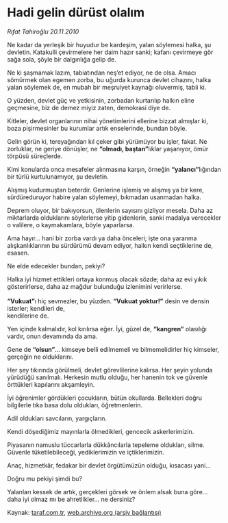 # Hadi gelin dürüst olalım

*Rıfat Tahiroğlu 20.11.2010*

<div class="yazi"><p>Ne kadar da yerleşik bir huyudur be kardeşim, yalan söylemesi halka, şu devletin. Katakulli çevirmelere her daim hazır sanki; kafanı çevirmeye gör sağa sola, şöyle bir dalgınlığa gelip de.</p>
<p>Ne ki şaşmamak lazım, tabiatından neş’et ediyor, ne de olsa. Amacı sömürmek olan egemen zorba, bu uğurda kurunca devlet cihazını, halka yalan söylemek de, en mubah bir meşruiyet kaynağı oluvermiş, tabii ki.</p>
<p>O yüzden, devlet güç ve yetkisinin, zorbadan kurtarılıp halkın eline geçmesine, biz de demez miyiz zaten, demokrasi diye de. </p>
<p>Kitleler, devlet organlarının nihai yönetimlerini ellerine bizzat almışlar ki, boza pişirmesinler bu kurumlar artık enselerinde, bundan böyle.</p>
<p>Gelin görün ki, tereyağından kıl çeker gibi yürümüyor bu işler, fakat. Ne zorluklar, ne geriye dönüşler, ne <b>“olmadı, baştan”</b>lıklar yaşanıyor, ömür törpüsü süreçlerde.</p>
<p>Kimi konularda onca mesafeler alınmasına karşın, örneğin <b>“yalancı”</b>lığından bir türlü kurtulunamıyor, şu devletin.</p>
<p>Alışmış kudurmuştan beterdir. Genlerine işlemiş ve alışmış ya bir kere, sürdüreduruyor habire yalan söylemeyi, bıkmadan usanmadan halka.</p>
<p>Deprem oluyor, bir bakıyorsun, ölenlerin sayısını gizliyor mesela. Daha az miktarlarda olduklarını söylerlerse yitip gidenlerin, sanki madalya verecekler o valilere, o kaymakamlara, böyle yaparlarsa.</p>
<p>Ama hayır... hani bir zorba vardı ya daha önceleri; işte ona yaranma alışkanlıklarının bu sürdürümü devam ediyor, halkın kendi seçtiklerine de, esasen.</p>
<p>Ne elde edecekler bundan, pekiyi?</p>
<p>Halka iyi hizmet ettikleri ortaya konmuş olacak sözde; daha az evi yıkık gösterirlerse, daha az mağdur bulunduğu izlenimini verirlerse.<br/><br/><b>“Vukuat”</b>ı hiç sevmezler, bu yüzden. <b>“Vukuat yoktur!”</b> desin ve densin isterler; kendileri de, <br/>kendilerine de.</p>
<p>Yen içinde kalmalıdır, kol kırılırsa eğer. İyi, güzel de, <b>“kangren”</b> olasılığı vardır, onun devamında da ama.</p>
<p>Gene de <b>“olsun”</b>... kimseye belli edilmemeli ve bilmemelidirler hiç kimseler, gerçeğin ne olduklarını.</p>
<p>Her şey tıkırında görülmeli, devlet görevlilerine kalırsa. Her şeyin yolunda yürüdüğü sanılmalı. Herkesin mutlu olduğu, her hanenin tok ve güvenle örttükleri kapılarını akşamleyin.</p>
<p>İyi öğrenimler gördükleri çocukların, bütün okullarda. Bellekleri doğru bilgilerle tıka basa dolu oldukları, öğretmenlerin.</p>
<p>Adil oldukları savcıların, yargıçların.</p>
<p>Kendi döşediğimiz mayınlarla ölmedikleri, gencecik askerlerimizin.</p>
<p>Piyasanın namuslu tüccarlarla dükkâncılarla tepeleme oldukları, silme. Güvenle tüketilebileceği, yediklerimizin ve içtiklerimizin.</p>
<p>Anaç, hizmetkâr, fedakar bir devlet örgütümüzün olduğu, kısacası yani...</p>
<p>Doğru mu pekiyi şimdi bu?</p>
<p>Yalanları kessek de artık, gerçekleri görsek ve önlem alsak buna göre... daha iyi olmaz mı be ahretlikler... ne dersiniz?</p></div>

Kaynak: [taraf.com.tr](http://www.taraf.com.tr:80/rifat-tahiroglu/makale-hadi-gelin-durust-olalim.htm), [web.archive.org (arşiv bağlantısı)](http://web.archive.org/web/20101124025250/http://www.taraf.com.tr:80/rifat-tahiroglu/makale-hadi-gelin-durust-olalim.htm)
